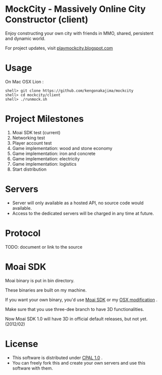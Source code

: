 MockCity - Massively Online City Constructor (client)
====
Enjoy constructing your own city with friends 
in MMO, shared, persistent and dynamic world.

For project updates, visit <a href="http://playmockcity.blogspot.com/">playmockcity.blogspot.com</a>


Usage
====
On Mac OSX Lion : 

    shell> git clone https://github.com/kengonakajima/mockcity
    shell> cd mockcity/client
    shell> ./runmock.sh
 

Project Milestones
====
 1. Moai SDK test  (current)
 2. Networking test
 3. Player account test
 4. Game implementation: wood and stone economy
 5. Game implementation: iron and concrete 
 6. Game implementation: electricity 
 7. Game implementation: logistics 
 8. Start distribution 




Servers
====
 - Server will only available as a hosted API, no source code would available.
 - Access to the dedicated servers will be charged in any time at future.

Protocol
====
TODO: document or link to the source


Moai SDK
====
Moai binary is put in bin directory.

These binaries are built on my machine.

If you want your own binary, you'd use [Moai SDK](https://github.com/moai/moai-dev)
or my [OSX modification](https://github.com/kengonakajima/moai-dev) .

Make sure that you use three-dee branch to have 3D functionalities.

Now Moai SDK 1.0 will have 3D in official default releases, but not yet.(2012/02)
 

License
====
 - This software is distributed under [CPAL 1.0](http://opensource.org/licenses/cpal_1.0) .
 - You can freely fork this and create your own servers and use this software with them.


